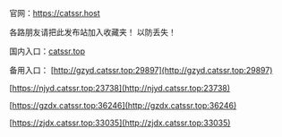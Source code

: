 官网：https://catssr.host

各路朋友请把此发布站加入收藏夹！
以防丢失！

国内入口：[catssr.top](https://catssr.top)

备用入口：
[http://gzyd.catssr.top:29897](http://gzyd.catssr.top:29897)

[https://njyd.catssr.top:23738](http://njyd.catssr.top:23738)

[https://gzdx.catssr.top:36246](http://gzdx.catssr.top:36246)

[https://zjdx.catssr.top:33035](http://zjdx.catssr.top:33035)
